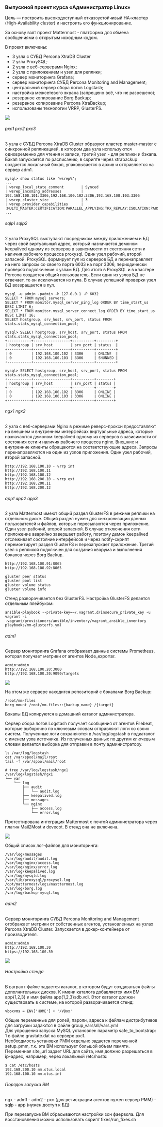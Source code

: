 ### Выпускной проект курса «Администратор Linux»

Цель — построить высокодоступный отказоустойчивый НА-кластер (High-Availability cluster) и настроить его функционирование.

За основу взят проект Mattermost - платформа для обмена сообщениями с открытым исходным кодом.

В проект включены:
- 3 узла с СУБД Percona XtraDB Cluster
- 2 узла ProxySQL;
- 2 узла с веб-серверами Nginx;
- 2 узла с приложением и узел для реплики;
- сервер мониторинга Grafana;
- сервер мониторинга СУБД Percona Monitoring and Management;
- центральный сервер сбора логов Logstash;  
- настройка межсетевого экрана (запрещено всё, что не разрешено);
- резервное копирование Borg Backup;
- резервное копирование Percona XtraBackup;
- использованы технологии VRRP, GlusterFS.

![](img/project.png)

###### pxc1 pxc2 pxc3
3 узла с СУБД Percona XtraDB Cluster образуют кластер master-master с синхронной репликацией, в котором два узла используются одновременно для чтения и записи, третий узел - для реплики и бэкапа. Бэкап запускается по расписанию, в скрипте через xtrabackup создается локальный бэкап, упаковывается в архив и отправляется на сервер adm1.
```
mysql> show status like 'wsrep%';
...
| wsrep_local_state_comment        | Synced    
| wsrep_incoming_addresses         | 192.168.100.101:3306,192.168.100.102:3306,192.168.100.103:3306         
| wsrep_cluster_size               | 3        
| wsrep_provider_capabilities      | :MULTI_MASTER:CERTIFICATION:PARALLEL_APPLYING:TRX_REPLAY:ISOLATION:PAUSE:CAUSAL_READS:INCREMENTAL_WRITESET:UNORDERED:PREORDERED:STREAMING:NBO:  
...
```
###### sqlp1 sqlp2
2 узла ProxySQL выступают посредником между приложением и БД через свой виртуальный адрес, который назначается демоном keepalived одному из серверов в зависимости от состояния сети и наличия рабочего процесса proxysql. Один узел рабочий, второй запасной. ProxySQL формирует пул из серверов БД и перенаправляет на него запросы со своего порта 6033 на порт 3306, периодически проверяя подключение к узлам БД. Для этого в ProxySQL и в кластере Percona создается общий пользователь. Если один из узлов БД не отвечает, то он исключается из пула. В случае успешной проверки узел БД возвращается в пул.
```
mysql -u admin -padmin -h 127.0.0.1 -P 6032
SELECT * FROM mysql_servers;
SELECT * FROM monitor.mysql_server_ping_log ORDER BY time_start_us DESC LIMIT 6;
SELECT * FROM monitor.mysql_server_connect_log ORDER BY time_start_us DESC LIMIT 16;
SELECT hostgroup, srv_host, srv_port, status FROM stats.stats_mysql_connection_pool;
```
```
mysql> SELECT hostgroup, srv_host, srv_port, status FROM stats.stats_mysql_connection_pool;
+-----------+-----------------+----------+---------+
| hostgroup | srv_host        | srv_port | status  |
+-----------+-----------------+----------+---------+
| 0         | 192.168.100.102 | 3306     | ONLINE  |
| 0         | 192.168.100.103 | 3306     | SHUNNED |
+-----------+-----------------+----------+---------+

mysql> SELECT hostgroup, srv_host, srv_port, status FROM stats.stats_mysql_connection_pool;
+-----------+-----------------+----------+--------+
| hostgroup | srv_host        | srv_port | status |
+-----------+-----------------+----------+--------+
| 0         | 192.168.100.102 | 3306     | ONLINE |
| 0         | 192.168.100.103 | 3306     | ONLINE |
+-----------+-----------------+----------+--------+
```

###### ngx1 ngx2
2 узла с веб-серверами Nginx в режиме реверс-прокси предоставляют на внешнем и внутреннем интерфейсах виртуальные адреса, которые назначаются демоном keepalived одному из серверов в зависимости от состояния сети и наличия рабочего процесса nginx. Внешние и внутренние клиенты обращаются на соответствующие адреса. Запросы перенаправляются на один из узлов приложения. Один узел рабочий, второй запасной.
```
http://192.168.100.10 - vrrp int
http://192.168.100.11
http://192.168.100.12
http://192.168.200.10 - vrrp ext
http://192.168.200.11
http://192.168.200.12
```
###### app1 app2 app3
2 узла Mattermost имеют общий раздел GlusterFS в режиме реплики на отдельном диске. Общий раздел нужен для синхронизации данных пользователей и файлов, которые пересылаются через приложение. Один узел рабочий, второй запасной. В случае отключения сети приложение аварийно завершает работу, поэтому демон keepalived отслеживает состояние интерфейсов и через notify-скрипт перемонтирует раздел GlusterFS и перезапускает приложение. Третий узел с репликой подключен для создания кворума и выполнения бэкапов через Borg Backup.
```
http://192.168.100.91:8065
http://192.168.100.92:8065

gluster peer status
gluster pool list
gluster volume status
gluster volume info
```
Стенд разворачивается без GlusterFS. Настройка GlusterFS делается отдельным плейбуком:
```
ansible-playbook --private-key=~/.vagrant.d/insecure_private_key -u vagrant -i .vagrant/provisioners/ansible/inventory/vagrant_ansible_inventory playbooks/mm-glusterfs.yml
```
###### adm1
Сервер мониторинга Grafana отображает данные системы Prometheus, которая получает метрики от агентов Node_exporter.
```
admin:admin
http://192.168.100.20:3000
http://192.168.100.20:9090/targets
```
![](img/grafana.png)

На этом же сервере находится репозиторий с бэкапами Borg Backup:
```
/root/mm-files
borg mount /root/mm-files::{backup_name} /{target}
```
Бэкапы БД копируются в домашний каталог администратора.

Сервер сбора логов Logstash получает сообщения от агентов Filebeat, которые выборочно по ключевым словам отправляют логи со своих систем. Полученные логи сохраняются в /var/log/logstash в подкаталог с именем узла источника. Из полученных данных по другим ключевым словам делается выборка для отправки в почту администратору.
```
ls /var/log/logstash
cat /var/spool/mail/root
tail -f /var/spool/mail/root
```
```
# tree /var/log/logstash/ngx1
/var/log/logstash/ngx1
└── var
    └── log
        ├── audit
        │   └── audit.log
        ├── keepalived.log
        ├── messages
        └── nginx
            ├── access.log
            └── error.log
```
Протестирована интеграция Mattermost с почтой администратора через плагин Mail2Most и dovecot. В стенд она не включена.

![](img/mail2most.png)

Общий список лог-файлов для мониторинга:
```
/var/log/messages
/var/log/audit/audit.log
/var/log/nginx/access.log
/var/log/nginx/error.log
/var/log/keepalived.log
/var/log/mysqld.log
/var/lib/proxysql/proxysql.log
/opt/mattermost/logs/masttermost.log
/var/log/borg.log
/var/log/backup-mysql.log
```
###### adm2
Сервер мониторинга СУБД Percona Monitoring and Management отображает метрики от собственных агентов, установленных на узлах Percona XtraDB Cluster. Запускается в докер-контейнере от производителя.
```
admin:admin
http://192.168.100.30
https://192.168.100.30
```
![](img/pmm.png)

###### Настройка стенда

В вагрант-файле задается каталог, в котором будут создаваться файлы дополнительных дисков. К имени каталога добавляется имя ВМ app{1,2,3} и имя файла app{1,2,3}sdb.vdi. Этот каталог должен существовать в системе, на которой разворачивается стенд:
```
vboxvms = ENV['HOME'] + '/VBox'
```
Общие переменные для ролей, пароли, адреса к файлам дистрибутивов для загрузки задаются в файле group_vars/all/vars.yml  
Для упрощения запуска MySQL установлен параметр safe_to_bootstrap: 1 в файле grastate.dat на сервере pxc1.  
Необходмость установки PMM отдельно задается переменной setup_pmm, т.к. эта ВМ использует большой объем памяти.  
Переменная site_url задает URL для сайта, имя должно разрешаться в ip-адрес, например, через локальный /etc/hosts:
```
$ cat /etc/hosts
192.168.200.10 mm.otus.local
192.168.100.10 mm.otus.int
```
###### Порядок запуска ВМ

ngx - adm1 - adm2 - pxc (для регистрации агентов нужен сервер PMM) - sqlp - app (нужен доступ к БД)

При перезапуске ВМ сбрасываются настройки зон фаервола. Для восстановления можно использовать скрипт fixes/run_fixes.sh
